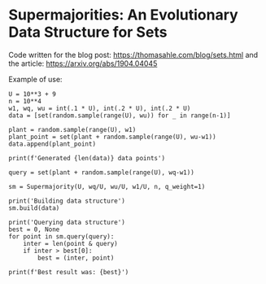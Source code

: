 # Supermajorities: An Evolutionary Data Structure for Sets
Code written for the blog post: https://thomasahle.com/blog/sets.html
and the article: https://arxiv.org/abs/1904.04045

Example of use:

    U = 10**3 + 9
    n = 10**4
    w1, wq, wu = int(.1 * U), int(.2 * U), int(.2 * U)
    data = [set(random.sample(range(U), wu)) for _ in range(n-1)]
    
    plant = random.sample(range(U), w1)
    plant_point = set(plant + random.sample(range(U), wu-w1))
    data.append(plant_point)
    
    print(f'Generated {len(data)} data points')

    query = set(plant + random.sample(range(U), wq-w1))

    sm = Supermajority(U, wq/U, wu/U, w1/U, n, q_weight=1)
    
    print('Building data structure')
    sm.build(data)
    
    print('Querying data structure')
    best = 0, None
    for point in sm.query(query):
        inter = len(point & query)
        if inter > best[0]:
            best = (inter, point)

    print(f'Best result was: {best}')
    
